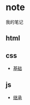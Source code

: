 # note
我的笔记
## html
## css
 * [基础](https://github.com/miaomiaoao/interview/blob/master/css/基础.md)
## js
 * [继承](https://github.com/miaomiaoao/interview/blob/master/js/继承.md)
